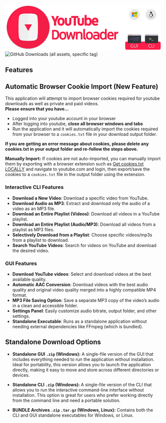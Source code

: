 ![YouTube Downloader Banner](https://raw.githubusercontent.com/tonywied17/youtube-downloader/refs/heads/main/src/media/repo_assets/reademe_logo_new.png)
![GitHub Downloads (all assets, specific tag)](https://img.shields.io/github/downloads/tonywied17/youtube-downloader/RELEASE/total?style=for-the-badge)

## Features

## Automatic Browser Cookie Import (New Feature)
This application will attempt to import browser cookies required for youtube downloads as well as private and paid videos. 
<br>
**Please ensure that you have...**
 - Logged into your youtube account in your browser
 - After logging into youtube, **close all browser windows and tabs**
 - Run the application and it will automatically import the cookies required from your browser to a `cookies.txt` file in your download output folder.

**If you are getting an error message about cookies, please delete any cookies.txt in your output folder and re-follow the steps above.**

**Manually Import:**
 If cookies are not auto-imported, you can manually import them by exporting with a browser extension such as [Get cookies.txt LOCALLY](https://chromewebstore.google.com/detail/get-cookiestxt-locally/cclelndahbckbenkjhflpdbgdldlbecc) and navigate to youtube.com and login, then export/save the cookies to a `cookies.txt` file in the output folder using the extension.

### Interactive CLI Features
- **Download a New Video**: Download a specific video from YouTube.
- **Download Audio as MP3**: Extract and download only the audio of a video as an MP3 file.
- **Download an Entire Playlist (Videos)**: Download all videos in a YouTube playlist.
- **Download an Entire Playlist (Audio/MP3)**: Download all videos from a playlist as MP3 files.
- **Selectively Download from a Playlist**: Choose specific videos/mp3s from a playlist to download.
- **Search YouTube Videos**: Search for videos on YouTube and download the desired video.

### GUI Features
- **Download YouTube videos**: Select and download videos at the best available quality.
- **Automatic AAC Conversion**: Download videos with the best audio quality and original video quality merged into a highly compatible MP4 format.
- **MP3 File Saving Option**: Save a separate MP3 copy of the video’s audio in a clean and accessible folder.
- **Settings Panel**: Easily customize audio bitrate, output folder, and other settings.
- **Standalone Executable**: Runs as a standalone application without needing external dependencies like FFmpeg (which is bundled).

## Standalone Download Options

- **Standalone GUI `.zip` (Windows):** A single-file version of the GUI that includes everything needed to run the application without installation. Ideal for portability, this version allows you to launch the application directly, making it easy to move and store across different directories or devices.

- **Standalone CLI `.zip` (Windows):** A single-file version of the CLI that allows you to run the interactive command-line interface without installation. This option is great for users who prefer working directly from the command line and need a portable solution.

- **BUNDLE  Archives `.zip` `.tar.gz` (Windows, Linux):**  Contains both the CLI and GUI standalone executables for Windows, or Linux.
